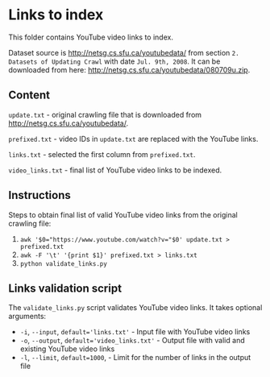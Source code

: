 # Links to index #

This folder contains YouTube video links to index.

Dataset source is http://netsg.cs.sfu.ca/youtubedata/ from section `2. Datasets of Updating Crawl` with date `Jul. 9th, 2008`.
It can be downloaded from here: http://netsg.cs.sfu.ca/youtubedata/080709u.zip.

## Content ##

`update.txt` - original crawling file that is downloaded from http://netsg.cs.sfu.ca/youtubedata/.

`prefixed.txt` - video IDs in `update.txt` are replaced with the YouTube links.

`links.txt` - selected the first column from `prefixed.txt`.

`video_links.txt` - final list of YouTube video links to be indexed.

## Instructions ##

Steps to obtain final list of valid YouTube video links from the original crawling file:

1. `awk '$0="https://www.youtube.com/watch?v="$0' update.txt > prefixed.txt`
2. `awk -F '\t' '{print $1}' prefixed.txt > links.txt`
3. `python validate_links.py`

## Links validation script ##

The `validate_links.py` script validates YouTube video links. It takes optional arguments:

* `-i`, `--input`, `default='links.txt'` - Input file with YouTube video links
* `-o`, `--output`, `default='video_links.txt'` - Output file with valid and existing YouTube video links
* `-l`, `--limit`, `default=1000`, - Limit for the number of links in the output file
